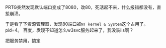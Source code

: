 PRTG突然发现默认端口变成了8080，改80，死活起不来，什么报错都没有，直接崩溃。

于是看了下资源管理器，发现80端口被`NT kernel & System`这个占用了。pid=4。
百度，发现不知道怎么w3svc服务起来了，我没装iis啊？

把服务禁用，搞定